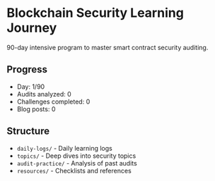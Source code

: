 # Blockchain Security Learning Journey
   
   90-day intensive program to master smart contract security auditing.
   
   ## Progress
   - Day: 1/90
   - Audits analyzed: 0
   - Challenges completed: 0
   - Blog posts: 0
   
   ## Structure
   - `daily-logs/` - Daily learning logs
   - `topics/` - Deep dives into security topics
   - `audit-practice/` - Analysis of past audits
   - `resources/` - Checklists and references
